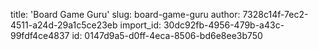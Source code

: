 title: 'Board Game Guru'
slug: board-game-guru
author: 7328c14f-7ec2-4511-a24d-29a1c5ce23eb
import_id: 30dc92fb-4956-479b-a43c-99fdf4ce4837
id: 0147d9a5-d0ff-4eca-8506-bd6e8ee3b750
